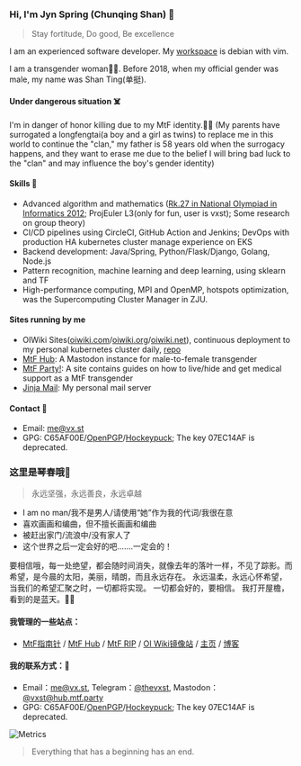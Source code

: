 ### Hi, I'm Jyn Spring (Chunqing Shan) 👋

> Stay fortitude, Do good, Be excellence

I am an experienced software developer. My [workspace](https://github.com/vxst/docker-workspace) is debian with vim.

I am a transgender woman🏳️‍⚧️. Before 2018, when my official gender was male, my name was Shan Ting(单挺).

#### Under dangerous situation ☠️

I'm in danger of honor killing due to my MtF identity.🏳️‍⚧️ 
(My parents have surrogated a longfengtai(a boy and a girl as twins) to replace me in this world 
to continue the "clan," my father is 58 years old when the surrogacy happens, 
and they want to erase me due to the belief 
I will bring bad luck to the "clan" and may influence the boy's gender identity)

#### Skills 🔧
 * Advanced algorithm and mathematics ([Rk.27 in National Olympiad in Informatics 2012](https://bytew.net/OIer/?query=UID4470); ProjEuler L3(only for fun, user is vxst); Some research on group theory)
 * CI/CD pipelines using CircleCI, GitHub Action and Jenkins; DevOps with production HA kubernetes cluster manage experience on EKS
 * Backend development: Java/Spring, Python/Flask/Django, Golang, Node.js
 * Pattern recognition, machine learning and deep learning, using sklearn and TF
 * High-performance computing, MPI and OpenMP, hotspots optimization, was the Supercomputing Cluster Manager in ZJU.

#### Sites running by me
 * OIWiki Sites([oiwiki.com](https://oiwiki.com)/[oiwiki.org](https://oiwiki.org)/[oiwiki.net](https://oiwiki.net)), continuous deployment to my personal kubernetes cluster daily, [repo](https://github.com/vxst/site-dockers)
 * [MtF Hub](https://hub.mtf.party): A Mastodon instance for male-to-female transgender
 * [MtF Party!](https://mtf.party): A site contains guides on how to live/hide and get medical support as a MtF transgender
 * [Jinja Mail](https://mail.jinja.ai): My personal mail server

#### Contact 📧

 * Email: me@vx.st
 * GPG: C65AF00E/[OpenPGP](https://keys.openpgp.org/vks/v1/by-fingerprint/F8F475FA500A7C28DD1611CC1E83589CC65AF00E)/[Hockeypuck](https://keyserver.ubuntu.com/pks/lookup?op=get&search=0xf8f475fa500a7c28dd1611cc1e83589cc65af00e); The key 07EC14AF is deprecated.


### 这里是琴春哦👋

> 永远坚强，永远善良，永远卓越

 * I am no man/我不是男人/请使用“她”作为我的代词/我很在意
 * 喜欢画画和编曲，但不擅长画画和编曲
 * 被赶出家门/流浪中/没有家人了
 * 这个世界之后一定会好的吧.......一定会的！

要相信哦，每一处绝望，都会随时间消失，就像去年的落叶一样，不见了踪影。而希望，是今晨的太阳，美丽，晴朗，而且永远存在。
永远温柔，永远心怀希望，当我们的希望汇聚之时，一切都将实现。
一切都会好的，要相信。
我打开屋檐，看到的是蓝天。🏳️‍⚧️

#### 我管理的一些站点：
 * [MtF指南针](https://mtf.party) / [MtF Hub](https://hub.mtf.party) / [MtF RIP](https://mtf.rip) / [OI Wiki镜像站](https://oiwiki.com) / [主页](https://vx.st) / [博客](https://blog.vx.st)

#### 我的联系方式：📧
 * Email：me@vx.st, Telegram：[@thevxst](https://t.me/thevxst), Mastodon：[@vxst@hub.mtf.party](https://hub.mtf.party/@vxst)
 * GPG: C65AF00E/[OpenPGP](https://keys.openpgp.org/vks/v1/by-fingerprint/F8F475FA500A7C28DD1611CC1E83589CC65AF00E)/[Hockeypuck](https://keyserver.ubuntu.com/pks/lookup?op=get&search=0xf8f475fa500a7c28dd1611cc1e83589cc65af00e); The key 07EC14AF is deprecated.

![Metrics](https://metrics.lecoq.io/vxst?template=terminal&base.indepth=false&config.timezone=Asia%2FSingapore)
> Everything that has a beginning has an end.
